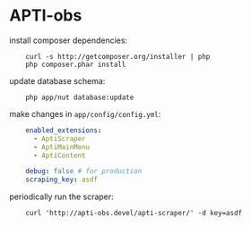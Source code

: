 APTI-obs
====

install composer dependencies:
```
    curl -s http://getcomposer.org/installer | php
    php composer.phar install
```


update database schema:
```
    php app/nut database:update
```


make changes in `app/config/config.yml`:
```yaml
    enabled_extensions:
      - AptiScraper
      - AptiMainMenu
      - AptiContent

    debug: false # for production
    scraping_key: asdf
```


periodically run the scraper:
```
    curl 'http://apti-obs.devel/apti-scraper/' -d key=asdf
```
